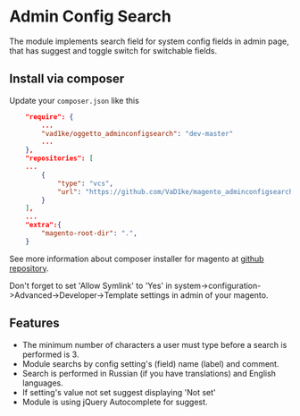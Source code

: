 # Admin Config Search

The module implements search field for system config fields in admin page, that has suggest and toggle switch for switchable fields.

## Install via composer

Update your `composer.json` like this

```JSON
    "require": {
        ...
        "vad1ke/oggetto_adminconfigsearch": "dev-master"
        ...
    },
    "repositories": [
    ...
        {
            "type": "vcs",
            "url": "https://github.com/VaD1ke/magento_adminconfigsearch"
        }
    ],
    ...
    "extra":{
        "magento-root-dir": ".",
    }
```

See more information about composer installer for magento at [github repository](https://github.com/magento-hackathon/magento-composer-installer/blob/master/README.md).

Don't forget to set 'Allow Symlink' to 'Yes' in system->configuration->Advanced->Developer->Template settings in admin of your magento. 

## Features

- The minimum number of characters a user must type before a search is performed is 3.
- Module searchs by config setting's (field) name (label) and comment.
- Search is performed in Russian (if you have translations) and English languages.
- If setting's value not set suggest displaying 'Not set'
- Module is using jQuery Autocomplete for suggest.